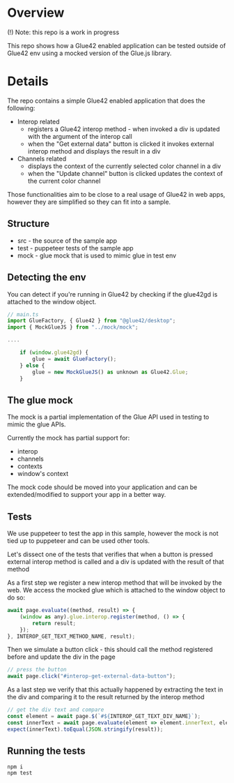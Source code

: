 # Overview 
(!) Note: this repo is a work in progress

This repo shows how a Glue42 enabled application can be tested outside of Glue42 env using a mocked version of the Glue.js library.

# Details

The repo contains a simple Glue42 enabled application that does the following:
* Interop related
  * registers a Glue42 interop method - when invoked a div is updated with the argument of the interop call
  * when the "Get external data" button is clicked it invokes external interop method and displays the result in a div
* Channels related
  * displays the context of the currently selected color channel in a div
  * when the "Update channel" button is clicked updates the context of the current color channel

Those functionalities aim to be close to a real usage of Glue42 in web apps, however they are simplified so they can fit into a sample.

## Structure
* src - the source of the sample app
* test - puppeteer tests of the sample app
* mock - glue mock that is used to mimic glue in test env

## Detecting the env
You can detect if you're running in Glue42 by checking if the glue42gd is attached to the window object.

```javascript
// main.ts
import GlueFactory, { Glue42 } from "@glue42/desktop";
import { MockGlueJS } from "../mock/mock";

....

    if (window.glue42gd) {
        glue = await GlueFactory();
    } else {
        glue = new MockGlueJS() as unknown as Glue42.Glue;
    }

```

## The glue mock
The mock is a partial implementation of the Glue API used in testing to mimic the glue APIs.

Currently the mock has partial support for:
* interop
* channels
* contexts
* window's context

The mock code should be moved into your application and can be extended/modified to support your app in a better way.

## Tests
We use puppeteer to test the app in this sample, however the mock is not tied up to puppeteer and can be used other tools.

Let's dissect one of the tests that verifies that when a button is pressed external interop method is called and a div is updated with the result of that method

As a first step we register a new interop method that will be invoked by the web. We access the mocked glue which is attached to the window object to do so:

```javascript
await page.evaluate((method, result) => {
    (window as any).glue.interop.register(method, () => {
        return result;
    });
}, INTEROP_GET_TEXT_METHOD_NAME, result);
```

Then we simulate a button click - this should call the method registered before and update the div in the page

```javascript
// press the button
await page.click("#interop-get-external-data-button");
```

As a last step we verify that this actually happened by extracting the text in the div and comparing it to the result returned by the interop method
```javascript
// get the div text and compare
const element = await page.$(`#${INTEROP_GET_TEXT_DIV_NAME}`);
const innerText = await page.evaluate(element => element.innerText, element);
expect(innerText).toEqual(JSON.stringify(result));
```

## Running the tests
```script
npm i 
npm test
```

